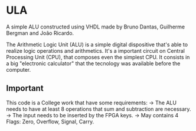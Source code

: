 # ULA

A simple ALU constructed using VHDL made by Bruno Dantas, Guilherme Bergman and João Ricardo.

The Arithmetic Logic Unit (ALU) is a simple digital dispositive that's able to realize logic operations and arithmetics. It's a important circuit on Central Processing Unit (CPU), that composes even the simplest CPU. It consists in a big "electronic calculator" that the tecnology was available before the computer.



## Important 
This code is a College work that have some requirements:
-> The ALU needs to have at least 8 operations that sum and subtraction are necessary.
-> The input needs to be inserted by the FPGA keys.
-> May contains 4 Flags: Zero, Overflow, Signal, Carry.

